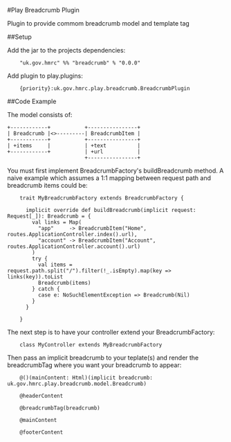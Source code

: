 #Play Breadcrumb Plugin

Plugin to provide commom breadcrumb model and template tag


##Setup

Add the jar to the projects dependencies:

```
    "uk.gov.hmrc" %% "breadcrumb" % "0.0.0"
```

Add plugin to play.plugins:

```
    {priority}:uk.gov.hmrc.play.breadcrumb.BreadcrumbPlugin
```

##Code Example

The model consists of:

    +------------+           +----------------+
    | Breadcrumb |<>---------| BreadcrumbItem |
    +------------+           +----------------+
    | +items     |           | +text          |
    +------------+           | +url           |
                             +----------------+

You must first implement BreadcrumbFactory's buildBreadcrumb method. A naive example which assumes
a 1:1 mapping between request path and breadcrumb items could be:

```
    trait MyBreadcrumbFactory extends BreadcrumbFactory {

      implicit override def buildBreadcrumb(implicit request: Request[_]): Breadcrumb = {
        val links = Map(
          "app"     -> BreadcrumbItem("Home",    routes.ApplicationController.index().url),
          "account" -> BreadcrumbItem("Account", routes.ApplicationController.account().url)
        )
        try {
          val items = request.path.split("/").filter(!_.isEmpty).map(key => links(key)).toList
          Breadcrumb(items)
        } catch {
          case e: NoSuchElementException => Breadcrumb(Nil)
        }
      }

    }
```


The next step is to have your controller extend your BreadcrumbFactory:

```
    class MyController extends MyBreadcrumbFactory
```


Then pass an implicit breadcrumb to your teplate(s) and render the breadcrumbTag where you want
your breadcrumb to appear:

```
    @()(mainContent: Html)(implicit breadcrumb: uk.gov.hmrc.play.breadcrumb.model.Breadcrumb)

    @headerContent

    @breadcrumbTag(breadcrumb)

    @mainContent

    @footerContent
```

